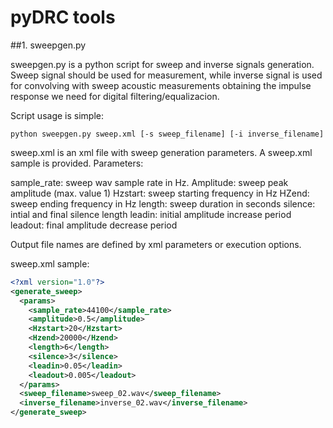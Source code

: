  # pyDRC tools
 
 ##1. sweepgen.py
 
 sweepgen.py is a python script for sweep and inverse signals generation. Sweep signal should be used for measurement, while inverse signal is used for convolving with sweep acoustic measurements obtaining the impulse response we need for digital filtering/equalizacion.
 
 Script usage is simple:
 
 `python sweepgen.py sweep.xml [-s sweep_filename] [-i inverse_filename]`

sweep.xml is an xml file with sweep generation parameters. A sweep.xml sample is provided. Parameters:

sample_rate: sweep wav sample rate in Hz.
Amplitude: sweep peak amplitude (max. value 1)
Hzstart: sweep starting frequency in Hz
HZend: sweep ending frequency in Hz
length: sweep duration in seconds
silence: intial and final silence length
leadin: initial amplitude increase period
leadout: final amplitude decrease period 

Output file names are defined by xml parameters or execution options.

sweep.xml sample:

```xml
<?xml version="1.0"?>
<generate_sweep>
  <params>
    <sample_rate>44100</sample_rate>
    <amplitude>0.5</amplitude>
    <Hzstart>20</Hzstart>
    <Hzend>20000</Hzend>
    <length>6</length>
    <silence>3</silence>
    <leadin>0.05</leadin>
    <leadout>0.005</leadout>
  </params>
  <sweep_filename>sweep_02.wav</sweep_filename>
  <inverse_filename>inverse_02.wav</inverse_filename>
</generate_sweep>
```


